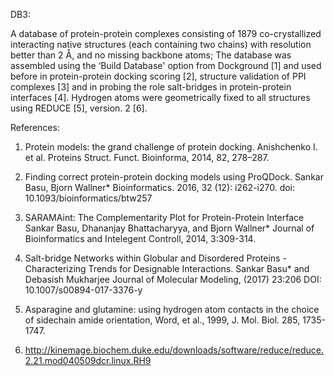 DB3:

A database of protein-protein complexes consisting of 1879 co-crystallized interacting native structures (each containing two chains) with resolution better than 2 Å, and no missing backbone atoms; The database was assembled using the ‘Build Database' option from Dockground [1] and used before in protein-protein docking scoring [2], structure validation of PPI complexes [3] and in probing the role salt-bridges in protein-protein interfaces [4]. Hydrogen atoms were geometrically fixed to all structures using REDUCE [5], version. 2 [6].

References:

1. Protein models: the grand challenge of protein docking.
Anishchenko I. et al.
Proteins Struct. Funct. Bioinforma, 2014, 82, 278–287.

2. Finding correct protein-protein docking models using ProQDock.
Sankar Basu, Bjorn Wallner*
Bioinformatics. 2016, 32 (12): i262-i270.
doi: 10.1093/bioinformatics/btw257

3. SARAMAint: The Complementarity Plot for Protein-Protein Interface
Sankar Basu, Dhananjay Bhattacharyya, and Bjorn Wallner*
Journal of Bioinformatics and Intelegent Controll, 2014, 3:309-314.

4. Salt-bridge Networks within Globular and Disordered Proteins - Characterizing Trends for Designable Interactions.
Sankar Basu* and Debasish Mukharjee 
Journal of Molecular Modeling, (2017) 23:206 
DOI: 10.1007/s00894-017-3376-y 

5. Asparagine and glutamine: using hydrogen atom contacts in the choice of sidechain amide
orientation, Word, et al., 1999, J. Mol. Biol. 285, 1735-1747.

6. http://kinemage.biochem.duke.edu/downloads/software/reduce/reduce.2.21.mod040509dcr.linux.RH9

